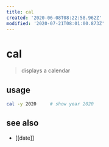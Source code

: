 ```yaml
---
title: cal
created: '2020-06-08T08:22:58.962Z'
modified: '2020-07-21T08:01:00.873Z'
---
```


# cal

> displays a calendar

## usage
```sh
cal -y 2020     # show year 2020
```
## see also
- [[date]]
